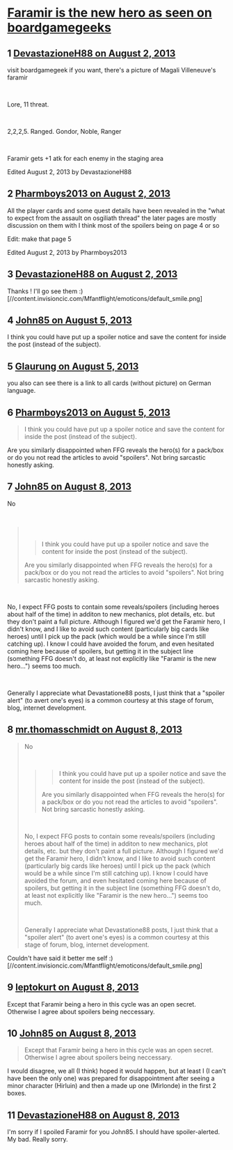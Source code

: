 # [Faramir is the new hero as seen on boardgamegeeks](https://community.fantasyflightgames.com/topic/87681-faramir-is-the-new-hero-as-seen-on-boardgamegeeks/)

## 1 [DevastazioneH88 on August 2, 2013](https://community.fantasyflightgames.com/topic/87681-faramir-is-the-new-hero-as-seen-on-boardgamegeeks/?do=findComment&comment=829453)

visit boardgamegeek if you want, there's a picture of Magali Villeneuve's faramir

 

Lore, 11 threat.

 

2,2,2,5. Ranged. Gondor, Noble, Ranger

 

Faramir gets +1 atk for each enemy in the staging area

Edited August 2, 2013 by DevastazioneH88

## 2 [Pharmboys2013 on August 2, 2013](https://community.fantasyflightgames.com/topic/87681-faramir-is-the-new-hero-as-seen-on-boardgamegeeks/?do=findComment&comment=829460)

All the player cards and some quest details have been revealed in the "what to expect from the assault on osgiliath thread" the later pages are mostly discussion on them with I think most of the spoilers being on page 4 or so

Edit: make that page 5

Edited August 2, 2013 by Pharmboys2013

## 3 [DevastazioneH88 on August 2, 2013](https://community.fantasyflightgames.com/topic/87681-faramir-is-the-new-hero-as-seen-on-boardgamegeeks/?do=findComment&comment=829467)

Thanks ! I'll go see them :) [//content.invisioncic.com/Mfantflight/emoticons/default_smile.png]

## 4 [John85 on August 5, 2013](https://community.fantasyflightgames.com/topic/87681-faramir-is-the-new-hero-as-seen-on-boardgamegeeks/?do=findComment&comment=831744)

I think you could have put up a spoiler notice and save the content for inside the post (instead of the subject).

## 5 [Glaurung on August 5, 2013](https://community.fantasyflightgames.com/topic/87681-faramir-is-the-new-hero-as-seen-on-boardgamegeeks/?do=findComment&comment=831749)

you also can see there is a link to all cards (without picture) on German language.

## 6 [Pharmboys2013 on August 5, 2013](https://community.fantasyflightgames.com/topic/87681-faramir-is-the-new-hero-as-seen-on-boardgamegeeks/?do=findComment&comment=831775)

> I think you could have put up a spoiler notice and save the content for inside the post (instead of the subject).

Are you similarly disappointed when FFG reveals the hero(s) for a pack/box or do you not read the articles to avoid "spoilers". Not bring sarcastic honestly asking.

## 7 [John85 on August 8, 2013](https://community.fantasyflightgames.com/topic/87681-faramir-is-the-new-hero-as-seen-on-boardgamegeeks/?do=findComment&comment=834021)

No

 

>  
> 
> > I think you could have put up a spoiler notice and save the content for inside the post (instead of the subject).
> 
> 
> Are you similarly disappointed when FFG reveals the hero(s) for a pack/box or do you not read the articles to avoid "spoilers". Not bring sarcastic honestly asking.

 

No, I expect FFG posts to contain some reveals/spoilers (including heroes about half of the time) in additon to new mechanics, plot details, etc. but they don't paint a full picture. Although I figured we'd get the Faramir hero, I didn't know, and I like to avoid such content (particularly big cards like heroes) until I pick up the pack (which would be a while since I'm still catching up). I know I could have avoided the forum, and even hesitated coming here because of spoilers, but getting it in the subject line (something FFG doesn't do, at least not explicitly like "Faramir is the new hero...") seems too much.

 

Generally I appreciate what Devastatione88 posts, I just think that a "spoiler alert" (to avert one's eyes) is a common courtesy at this stage of forum, blog, internet development.

## 8 [mr.thomasschmidt on August 8, 2013](https://community.fantasyflightgames.com/topic/87681-faramir-is-the-new-hero-as-seen-on-boardgamegeeks/?do=findComment&comment=834056)

> No
> 
>  
> 
> > > I think you could have put up a spoiler notice and save the content for inside the post (instead of the subject).
> > 
> > Are you similarly disappointed when FFG reveals the hero(s) for a pack/box or do you not read the articles to avoid "spoilers". Not bring sarcastic honestly asking.
> 
>  
> 
> No, I expect FFG posts to contain some reveals/spoilers (including heroes about half of the time) in additon to new mechanics, plot details, etc. but they don't paint a full picture. Although I figured we'd get the Faramir hero, I didn't know, and I like to avoid such content (particularly big cards like heroes) until I pick up the pack (which would be a while since I'm still catching up). I know I could have avoided the forum, and even hesitated coming here because of spoilers, but getting it in the subject line (something FFG doesn't do, at least not explicitly like "Faramir is the new hero...") seems too much.
> 
>  
> 
> Generally I appreciate what Devastatione88 posts, I just think that a "spoiler alert" (to avert one's eyes) is a common courtesy at this stage of forum, blog, internet development.

Couldn't have said it better me self :) [//content.invisioncic.com/Mfantflight/emoticons/default_smile.png]

## 9 [leptokurt on August 8, 2013](https://community.fantasyflightgames.com/topic/87681-faramir-is-the-new-hero-as-seen-on-boardgamegeeks/?do=findComment&comment=834080)

Except that Faramir being a hero in this cycle was an open secret. Otherwise I agree about spoilers being neccessary.

## 10 [John85 on August 8, 2013](https://community.fantasyflightgames.com/topic/87681-faramir-is-the-new-hero-as-seen-on-boardgamegeeks/?do=findComment&comment=834105)

> Except that Faramir being a hero in this cycle was an open secret. Otherwise I agree about spoilers being neccessary.

I would disagree, we all (I think) hoped it would happen, but at least I (I can't have been the only one) was prepared for disappointment after seeing a minor character (Hirluin) and then a made up one (Mirlonde) in the first 2 boxes.

## 11 [DevastazioneH88 on August 8, 2013](https://community.fantasyflightgames.com/topic/87681-faramir-is-the-new-hero-as-seen-on-boardgamegeeks/?do=findComment&comment=834153)

I'm sorry if I spoiled Faramir for you John85. I should have spoiler-alerted. My bad. Really sorry.

